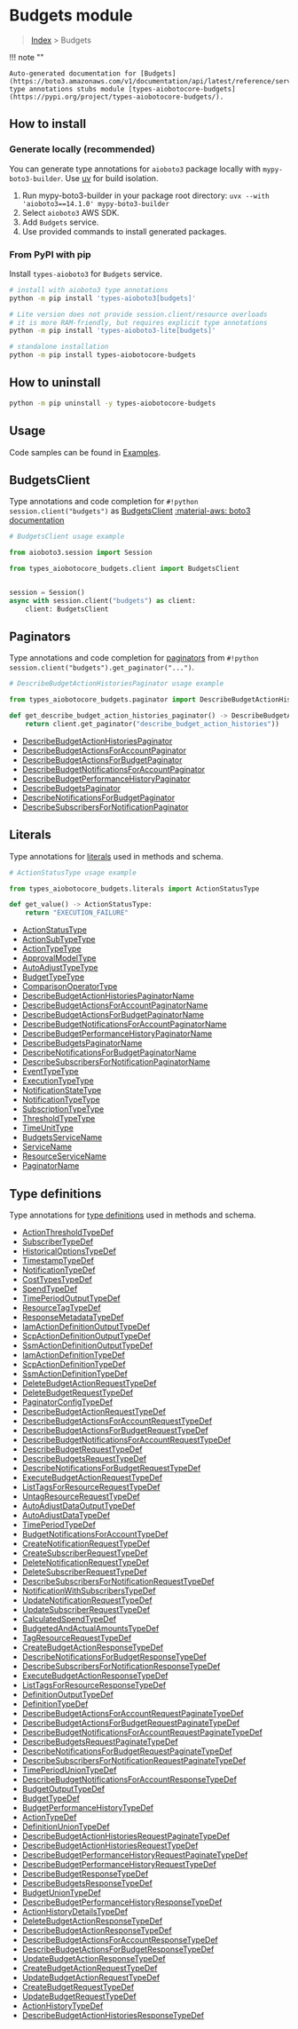 # Budgets module

> [Index](../README.md) > Budgets


!!! note ""

    Auto-generated documentation for [Budgets](https://boto3.amazonaws.com/v1/documentation/api/latest/reference/services/budgets.html#budgets)
    type annotations stubs module [types-aiobotocore-budgets](https://pypi.org/project/types-aiobotocore-budgets/).

## How to install

### Generate locally (recommended)

You can generate type annotations for `aioboto3` package locally with `mypy-boto3-builder`.
Use [uv](https://docs.astral.sh/uv/getting-started/installation/) for build isolation.

1. Run mypy-boto3-builder in your package root directory: `uvx --with 'aioboto3==14.1.0' mypy-boto3-builder`
1. Select `aioboto3` AWS SDK.
1. Add `Budgets` service.
1. Use provided commands to install generated packages.



### From PyPI with pip

Install `types-aioboto3` for `Budgets` service.

```bash
# install with aioboto3 type annotations
python -m pip install 'types-aioboto3[budgets]'

# Lite version does not provide session.client/resource overloads
# it is more RAM-friendly, but requires explicit type annotations
python -m pip install 'types-aioboto3-lite[budgets]'

# standalone installation
python -m pip install types-aiobotocore-budgets
```



## How to uninstall

```bash
python -m pip uninstall -y types-aiobotocore-budgets
```

## Usage

Code samples can be found in [Examples](./usage.md).

## BudgetsClient

Type annotations and code completion for  `#!python session.client("budgets")` as [BudgetsClient](./client.md)
[:material-aws: boto3 documentation](https://boto3.amazonaws.com/v1/documentation/api/latest/reference/services/budgets.html#Budgets.Client)

```python
# BudgetsClient usage example

from aioboto3.session import Session

from types_aiobotocore_budgets.client import BudgetsClient


session = Session()
async with session.client("budgets") as client:
    client: BudgetsClient
```


## Paginators

Type annotations and code completion for
[paginators](./paginators.md)
from `#!python session.client("budgets").get_paginator("...")`.

```python
# DescribeBudgetActionHistoriesPaginator usage example

from types_aiobotocore_budgets.paginator import DescribeBudgetActionHistoriesPaginator

def get_describe_budget_action_histories_paginator() -> DescribeBudgetActionHistoriesPaginator:
    return client.get_paginator("describe_budget_action_histories"))
```

- [DescribeBudgetActionHistoriesPaginator](./paginators.md#describebudgetactionhistoriespaginator)
- [DescribeBudgetActionsForAccountPaginator](./paginators.md#describebudgetactionsforaccountpaginator)
- [DescribeBudgetActionsForBudgetPaginator](./paginators.md#describebudgetactionsforbudgetpaginator)
- [DescribeBudgetNotificationsForAccountPaginator](./paginators.md#describebudgetnotificationsforaccountpaginator)
- [DescribeBudgetPerformanceHistoryPaginator](./paginators.md#describebudgetperformancehistorypaginator)
- [DescribeBudgetsPaginator](./paginators.md#describebudgetspaginator)
- [DescribeNotificationsForBudgetPaginator](./paginators.md#describenotificationsforbudgetpaginator)
- [DescribeSubscribersForNotificationPaginator](./paginators.md#describesubscribersfornotificationpaginator)








## Literals

Type annotations for [literals](./literals.md) used in methods and schema.

```python
# ActionStatusType usage example

from types_aiobotocore_budgets.literals import ActionStatusType

def get_value() -> ActionStatusType:
    return "EXECUTION_FAILURE"
```

- [ActionStatusType](./literals.md#actionstatustype)
- [ActionSubTypeType](./literals.md#actionsubtypetype)
- [ActionTypeType](./literals.md#actiontypetype)
- [ApprovalModelType](./literals.md#approvalmodeltype)
- [AutoAdjustTypeType](./literals.md#autoadjusttypetype)
- [BudgetTypeType](./literals.md#budgettypetype)
- [ComparisonOperatorType](./literals.md#comparisonoperatortype)
- [DescribeBudgetActionHistoriesPaginatorName](./literals.md#describebudgetactionhistoriespaginatorname)
- [DescribeBudgetActionsForAccountPaginatorName](./literals.md#describebudgetactionsforaccountpaginatorname)
- [DescribeBudgetActionsForBudgetPaginatorName](./literals.md#describebudgetactionsforbudgetpaginatorname)
- [DescribeBudgetNotificationsForAccountPaginatorName](./literals.md#describebudgetnotificationsforaccountpaginatorname)
- [DescribeBudgetPerformanceHistoryPaginatorName](./literals.md#describebudgetperformancehistorypaginatorname)
- [DescribeBudgetsPaginatorName](./literals.md#describebudgetspaginatorname)
- [DescribeNotificationsForBudgetPaginatorName](./literals.md#describenotificationsforbudgetpaginatorname)
- [DescribeSubscribersForNotificationPaginatorName](./literals.md#describesubscribersfornotificationpaginatorname)
- [EventTypeType](./literals.md#eventtypetype)
- [ExecutionTypeType](./literals.md#executiontypetype)
- [NotificationStateType](./literals.md#notificationstatetype)
- [NotificationTypeType](./literals.md#notificationtypetype)
- [SubscriptionTypeType](./literals.md#subscriptiontypetype)
- [ThresholdTypeType](./literals.md#thresholdtypetype)
- [TimeUnitType](./literals.md#timeunittype)
- [BudgetsServiceName](./literals.md#budgetsservicename)
- [ServiceName](./literals.md#servicename)
- [ResourceServiceName](./literals.md#resourceservicename)
- [PaginatorName](./literals.md#paginatorname)




## Type definitions

Type annotations for [type definitions](./type_defs.md) used in methods and schema.

- [ActionThresholdTypeDef](./type_defs.md#actionthresholdtypedef)
- [SubscriberTypeDef](./type_defs.md#subscribertypedef)
- [HistoricalOptionsTypeDef](./type_defs.md#historicaloptionstypedef)
- [TimestampTypeDef](./type_defs.md#timestamptypedef)
- [NotificationTypeDef](./type_defs.md#notificationtypedef)
- [CostTypesTypeDef](./type_defs.md#costtypestypedef)
- [SpendTypeDef](./type_defs.md#spendtypedef)
- [TimePeriodOutputTypeDef](./type_defs.md#timeperiodoutputtypedef)
- [ResourceTagTypeDef](./type_defs.md#resourcetagtypedef)
- [ResponseMetadataTypeDef](./type_defs.md#responsemetadatatypedef)
- [IamActionDefinitionOutputTypeDef](./type_defs.md#iamactiondefinitionoutputtypedef)
- [ScpActionDefinitionOutputTypeDef](./type_defs.md#scpactiondefinitionoutputtypedef)
- [SsmActionDefinitionOutputTypeDef](./type_defs.md#ssmactiondefinitionoutputtypedef)
- [IamActionDefinitionTypeDef](./type_defs.md#iamactiondefinitiontypedef)
- [ScpActionDefinitionTypeDef](./type_defs.md#scpactiondefinitiontypedef)
- [SsmActionDefinitionTypeDef](./type_defs.md#ssmactiondefinitiontypedef)
- [DeleteBudgetActionRequestTypeDef](./type_defs.md#deletebudgetactionrequesttypedef)
- [DeleteBudgetRequestTypeDef](./type_defs.md#deletebudgetrequesttypedef)
- [PaginatorConfigTypeDef](./type_defs.md#paginatorconfigtypedef)
- [DescribeBudgetActionRequestTypeDef](./type_defs.md#describebudgetactionrequesttypedef)
- [DescribeBudgetActionsForAccountRequestTypeDef](./type_defs.md#describebudgetactionsforaccountrequesttypedef)
- [DescribeBudgetActionsForBudgetRequestTypeDef](./type_defs.md#describebudgetactionsforbudgetrequesttypedef)
- [DescribeBudgetNotificationsForAccountRequestTypeDef](./type_defs.md#describebudgetnotificationsforaccountrequesttypedef)
- [DescribeBudgetRequestTypeDef](./type_defs.md#describebudgetrequesttypedef)
- [DescribeBudgetsRequestTypeDef](./type_defs.md#describebudgetsrequesttypedef)
- [DescribeNotificationsForBudgetRequestTypeDef](./type_defs.md#describenotificationsforbudgetrequesttypedef)
- [ExecuteBudgetActionRequestTypeDef](./type_defs.md#executebudgetactionrequesttypedef)
- [ListTagsForResourceRequestTypeDef](./type_defs.md#listtagsforresourcerequesttypedef)
- [UntagResourceRequestTypeDef](./type_defs.md#untagresourcerequesttypedef)
- [AutoAdjustDataOutputTypeDef](./type_defs.md#autoadjustdataoutputtypedef)
- [AutoAdjustDataTypeDef](./type_defs.md#autoadjustdatatypedef)
- [TimePeriodTypeDef](./type_defs.md#timeperiodtypedef)
- [BudgetNotificationsForAccountTypeDef](./type_defs.md#budgetnotificationsforaccounttypedef)
- [CreateNotificationRequestTypeDef](./type_defs.md#createnotificationrequesttypedef)
- [CreateSubscriberRequestTypeDef](./type_defs.md#createsubscriberrequesttypedef)
- [DeleteNotificationRequestTypeDef](./type_defs.md#deletenotificationrequesttypedef)
- [DeleteSubscriberRequestTypeDef](./type_defs.md#deletesubscriberrequesttypedef)
- [DescribeSubscribersForNotificationRequestTypeDef](./type_defs.md#describesubscribersfornotificationrequesttypedef)
- [NotificationWithSubscribersTypeDef](./type_defs.md#notificationwithsubscriberstypedef)
- [UpdateNotificationRequestTypeDef](./type_defs.md#updatenotificationrequesttypedef)
- [UpdateSubscriberRequestTypeDef](./type_defs.md#updatesubscriberrequesttypedef)
- [CalculatedSpendTypeDef](./type_defs.md#calculatedspendtypedef)
- [BudgetedAndActualAmountsTypeDef](./type_defs.md#budgetedandactualamountstypedef)
- [TagResourceRequestTypeDef](./type_defs.md#tagresourcerequesttypedef)
- [CreateBudgetActionResponseTypeDef](./type_defs.md#createbudgetactionresponsetypedef)
- [DescribeNotificationsForBudgetResponseTypeDef](./type_defs.md#describenotificationsforbudgetresponsetypedef)
- [DescribeSubscribersForNotificationResponseTypeDef](./type_defs.md#describesubscribersfornotificationresponsetypedef)
- [ExecuteBudgetActionResponseTypeDef](./type_defs.md#executebudgetactionresponsetypedef)
- [ListTagsForResourceResponseTypeDef](./type_defs.md#listtagsforresourceresponsetypedef)
- [DefinitionOutputTypeDef](./type_defs.md#definitionoutputtypedef)
- [DefinitionTypeDef](./type_defs.md#definitiontypedef)
- [DescribeBudgetActionsForAccountRequestPaginateTypeDef](./type_defs.md#describebudgetactionsforaccountrequestpaginatetypedef)
- [DescribeBudgetActionsForBudgetRequestPaginateTypeDef](./type_defs.md#describebudgetactionsforbudgetrequestpaginatetypedef)
- [DescribeBudgetNotificationsForAccountRequestPaginateTypeDef](./type_defs.md#describebudgetnotificationsforaccountrequestpaginatetypedef)
- [DescribeBudgetsRequestPaginateTypeDef](./type_defs.md#describebudgetsrequestpaginatetypedef)
- [DescribeNotificationsForBudgetRequestPaginateTypeDef](./type_defs.md#describenotificationsforbudgetrequestpaginatetypedef)
- [DescribeSubscribersForNotificationRequestPaginateTypeDef](./type_defs.md#describesubscribersfornotificationrequestpaginatetypedef)
- [TimePeriodUnionTypeDef](./type_defs.md#timeperioduniontypedef)
- [DescribeBudgetNotificationsForAccountResponseTypeDef](./type_defs.md#describebudgetnotificationsforaccountresponsetypedef)
- [BudgetOutputTypeDef](./type_defs.md#budgetoutputtypedef)
- [BudgetTypeDef](./type_defs.md#budgettypedef)
- [BudgetPerformanceHistoryTypeDef](./type_defs.md#budgetperformancehistorytypedef)
- [ActionTypeDef](./type_defs.md#actiontypedef)
- [DefinitionUnionTypeDef](./type_defs.md#definitionuniontypedef)
- [DescribeBudgetActionHistoriesRequestPaginateTypeDef](./type_defs.md#describebudgetactionhistoriesrequestpaginatetypedef)
- [DescribeBudgetActionHistoriesRequestTypeDef](./type_defs.md#describebudgetactionhistoriesrequesttypedef)
- [DescribeBudgetPerformanceHistoryRequestPaginateTypeDef](./type_defs.md#describebudgetperformancehistoryrequestpaginatetypedef)
- [DescribeBudgetPerformanceHistoryRequestTypeDef](./type_defs.md#describebudgetperformancehistoryrequesttypedef)
- [DescribeBudgetResponseTypeDef](./type_defs.md#describebudgetresponsetypedef)
- [DescribeBudgetsResponseTypeDef](./type_defs.md#describebudgetsresponsetypedef)
- [BudgetUnionTypeDef](./type_defs.md#budgetuniontypedef)
- [DescribeBudgetPerformanceHistoryResponseTypeDef](./type_defs.md#describebudgetperformancehistoryresponsetypedef)
- [ActionHistoryDetailsTypeDef](./type_defs.md#actionhistorydetailstypedef)
- [DeleteBudgetActionResponseTypeDef](./type_defs.md#deletebudgetactionresponsetypedef)
- [DescribeBudgetActionResponseTypeDef](./type_defs.md#describebudgetactionresponsetypedef)
- [DescribeBudgetActionsForAccountResponseTypeDef](./type_defs.md#describebudgetactionsforaccountresponsetypedef)
- [DescribeBudgetActionsForBudgetResponseTypeDef](./type_defs.md#describebudgetactionsforbudgetresponsetypedef)
- [UpdateBudgetActionResponseTypeDef](./type_defs.md#updatebudgetactionresponsetypedef)
- [CreateBudgetActionRequestTypeDef](./type_defs.md#createbudgetactionrequesttypedef)
- [UpdateBudgetActionRequestTypeDef](./type_defs.md#updatebudgetactionrequesttypedef)
- [CreateBudgetRequestTypeDef](./type_defs.md#createbudgetrequesttypedef)
- [UpdateBudgetRequestTypeDef](./type_defs.md#updatebudgetrequesttypedef)
- [ActionHistoryTypeDef](./type_defs.md#actionhistorytypedef)
- [DescribeBudgetActionHistoriesResponseTypeDef](./type_defs.md#describebudgetactionhistoriesresponsetypedef)

